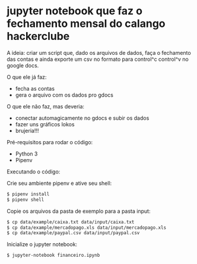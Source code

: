 # jupyter notebook que faz o fechamento mensal do calango hackerclube

A ideia: criar um script que, dado os arquivos de dados, faça o fechamento das contas e ainda exporte um csv no formato para control^c control^v no google docs.

O que ele já faz:

* fecha as contas
* gera o arquivo com os dados pro gdocs

O que ele não faz, mas deveria:

* conectar automagicamente no gdocs e subir os dados
* fazer uns gráficos lokos
* brujeria!!!

Pré-requisitos para rodar o código:

- Python 3
- Pipenv

Executando o código:

Crie seu ambiente pipenv e ative seu shell:

```bash
$ pipenv install
$ pipenv shell
```

Copie os arquivos da pasta de exemplo para a pasta input:

```bash
$ cp data/example/caixa.txt data/input/caixa.txt
$ cp data/example/mercadopago.xls data/input/mercadopago.xls
$ cp data/example/paypal.csv data/input/paypal.csv
```

Inicialize o jupyter notebook:

```bash
$ jupyter-notebook financeiro.ipynb
```
